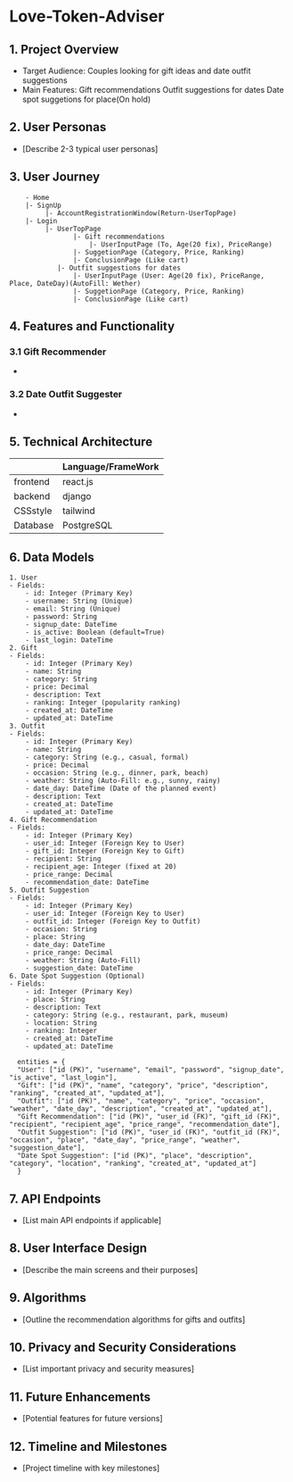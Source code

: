 # Love-Token-Adviser

## 1. Project Overview
- Target Audience: Couples looking for gift ideas and date outfit suggestions
- Main Features: 
	Gift recommendations
	Outfit suggestions for dates
	Date spot suggetions for place(On hold)

## 2. User Personas
- [Describe 2-3 typical user personas]

## 3. User Journey

```
    - Home
	|- SignUp
	     |- AccountRegistrationWindow(Return-UserTopPage)
   	|- Login
	     |- UserTopPage
		     	|- Gift recommendations
			       	|- UserInputPage (To, Age(20 fix), PriceRange)
				|- SuggetionPage (Category, Price, Ranking)
				|- ConclusionPage (Like cart)
			|- Outfit suggestions for dates
				|- UserInputPage (User: Age(20 fix), PriceRange, Place, DateDay)(AutoFill: Wether)
			 	|- SuggetionPage (Category, Price, Ranking)
			 	|- ConclusionPage (Like cart)
```

## 4. Features and Functionality
### 3.1 Gift Recommender
- 

### 3.2 Date Outfit Suggester
- 

## 5. Technical Architecture
|	   | Language/FrameWork | 
|:---------|:-------------------| 
| frontend | react.js           | 
| backend  | django             | 
| CSSstyle | tailwind           | 
| Database | PostgreSQL         |

## 6. Data Models
	1. User
	- Fields:
	    - id: Integer (Primary Key)
	    - username: String (Unique)
	    - email: String (Unique)
	    - password: String
	    - signup_date: DateTime
	    - is_active: Boolean (default=True)
	    - last_login: DateTime
	2. Gift
	- Fields:
	    - id: Integer (Primary Key)
	    - name: String
	    - category: String
	    - price: Decimal
	    - description: Text
	    - ranking: Integer (popularity ranking)
	    - created_at: DateTime
	    - updated_at: DateTime
	3. Outfit
	- Fields:
	    - id: Integer (Primary Key)
	    - name: String
	    - category: String (e.g., casual, formal)
	    - price: Decimal
	    - occasion: String (e.g., dinner, park, beach)
	    - weather: String (Auto-Fill: e.g., sunny, rainy)
	    - date_day: DateTime (Date of the planned event)
	    - description: Text
	    - created_at: DateTime
	    - updated_at: DateTime
	4. Gift Recommendation
	- Fields:
	    - id: Integer (Primary Key)
	    - user_id: Integer (Foreign Key to User)
	    - gift_id: Integer (Foreign Key to Gift)
	    - recipient: String
	    - recipient_age: Integer (fixed at 20)
	    - price_range: Decimal
	    - recommendation_date: DateTime
	5. Outfit Suggestion
	- Fields:
	    - id: Integer (Primary Key)
	    - user_id: Integer (Foreign Key to User)
	    - outfit_id: Integer (Foreign Key to Outfit)
	    - occasion: String
	    - place: String
	    - date_day: DateTime
	    - price_range: Decimal
	    - weather: String (Auto-Fill)
	    - suggestion_date: DateTime
	6. Date Spot Suggestion (Optional)
	- Fields:
	    - id: Integer (Primary Key)
	    - place: String
	    - description: Text
	    - category: String (e.g., restaurant, park, museum)
	    - location: String
	    - ranking: Integer
	    - created_at: DateTime
	    - updated_at: DateTime
 
	  entities = {
	  "User": ["id (PK)", "username", "email", "password", "signup_date", "is_active", "last_login"],
	  "Gift": ["id (PK)", "name", "category", "price", "description", "ranking", "created_at", "updated_at"],
	  "Outfit": ["id (PK)", "name", "category", "price", "occasion", "weather", "date_day", "description", "created_at", "updated_at"],
	  "Gift Recommendation": ["id (PK)", "user_id (FK)", "gift_id (FK)", "recipient", "recipient_age", "price_range", "recommendation_date"],
	  "Outfit Suggestion": ["id (PK)", "user_id (FK)", "outfit_id (FK)", "occasion", "place", "date_day", "price_range", "weather", "suggestion_date"],
	  "Date Spot Suggestion": ["id (PK)", "place", "description", "category", "location", "ranking", "created_at", "updated_at"]
	  }

## 7. API Endpoints
- [List main API endpoints if applicable]

## 8. User Interface Design
- [Describe the main screens and their purposes]

## 9. Algorithms
- [Outline the recommendation algorithms for gifts and outfits]

## 10. Privacy and Security Considerations
- [List important privacy and security measures]

## 11. Future Enhancements
- [Potential features for future versions]

## 12. Timeline and Milestones
- [Project timeline with key milestones]
